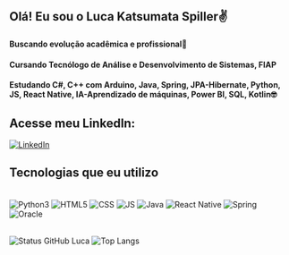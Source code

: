 ## Olá! Eu sou o Luca Katsumata Spiller✌️
#### Buscando evolução acadêmica e profissional📖
#### Cursando Tecnólogo de Análise e Desenvolvimento de Sistemas, FIAP
#### Estudando C#, C++ com Arduino, Java, Spring, JPA-Hibernate, Python, JS, React Native, IA-Aprendizado de máquinas, Power BI, SQL, Kotlin🤓<br>

## Acesse meu LinkedIn:
[![LinkedIn](https://img.shields.io/badge/LinkedIn-0077B5?style=for-the-badge&logo=linkedin&logoColor=white)](https://www.linkedin.com/in/luca-katsumata-spiller-7054a1208/)<br>

## Tecnologias que eu utilizo
<div style="display: inline_block"><br>
  <img align="center" alt="Python3" src="https://img.shields.io/badge/Python-3776AB?style=for-the-badge&logo=python&logoColor=white"/>
  <img align="center" alt="HTML5" src="https://img.shields.io/badge/HTML-239120?style=for-the-badge&logo=html5&logoColor=white"/>
  <img align="center" alt="CSS" src="https://img.shields.io/badge/CSS-239120?&style=for-the-badge&logo=css3&logoColor=white"/>
  <img align="center" alt="JS" src="https://img.shields.io/badge/JavaScript-F7DF1E?style=for-the-badge&logo=javascript&logoColor=black"/>
  <img align="center" alt="Java" src="https://img.shields.io/badge/Java-ED8B00?style=for-the-badge&logo=openjdk&logoColor=white"/>
  <img align="center" alt="React Native" src="https://img.shields.io/badge/React_Native-20232A?style=for-the-badge&logo=react&logoColor=61DAFB"/>
  <img align="center" alt="Spring" src="https://img.shields.io/badge/Spring-6DB33F?style=for-the-badge&logo=spring&logoColor=white"/>
  <img align="center" alt="Oracle" src="https://img.shields.io/badge/Oracle-F80000?style=for-the-badge&logo=Oracle&logoColor=white"/>
</div> <br> 

![Status GitHub Luca](https://github-readme-stats.vercel.app/api?username=LucaSSpiller&show_icons=true&theme=highcontrast)
![Top Langs](https://github-readme-stats.vercel.app/api/top-langs/?username=LucaSSpiller&layout=compact&theme=highcontrast)<br>
